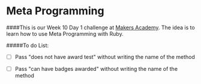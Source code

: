 Meta Programming
=================

####This is our Week 10 Day 1 challenge at [Makers Academy](https://www.makersacademy.com). The idea is to learn how to use Meta Programming with Ruby.

#####To do List:

  - [ ] Pass "does not have award test" without writing the name of the method
  - [ ] Pass "can have badges awarded" without writing the name of the method

